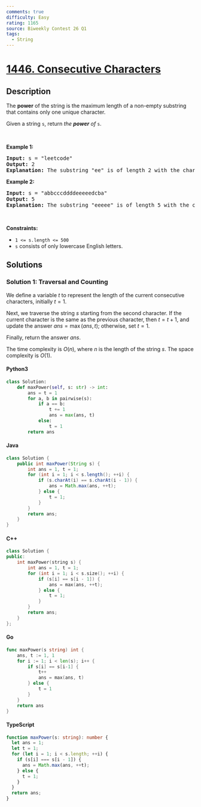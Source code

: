 ```yaml
---
comments: true
difficulty: Easy
rating: 1165
source: Biweekly Contest 26 Q1
tags:
  - String
---
```


<!-- problem:start -->

# [1446. Consecutive Characters](https://leetcode.com/problems/consecutive-characters)


## Description

<!-- description:start -->

<p>The <strong>power</strong> of the string is the maximum length of a non-empty substring that contains only one unique character.</p>

<p>Given a string <code>s</code>, return <em>the <strong>power</strong> of</em> <code>s</code>.</p>

<p>&nbsp;</p>
<p><strong class="example">Example 1:</strong></p>

<pre>
<strong>Input:</strong> s = &quot;leetcode&quot;
<strong>Output:</strong> 2
<strong>Explanation:</strong> The substring &quot;ee&quot; is of length 2 with the character &#39;e&#39; only.
</pre>

<p><strong class="example">Example 2:</strong></p>

<pre>
<strong>Input:</strong> s = &quot;abbcccddddeeeeedcba&quot;
<strong>Output:</strong> 5
<strong>Explanation:</strong> The substring &quot;eeeee&quot; is of length 5 with the character &#39;e&#39; only.
</pre>

<p>&nbsp;</p>
<p><strong>Constraints:</strong></p>

<ul>
	<li><code>1 &lt;= s.length &lt;= 500</code></li>
	<li><code>s</code> consists of only lowercase English letters.</li>
</ul>

<!-- description:end -->

## Solutions

<!-- solution:start -->

### Solution 1: Traversal and Counting

We define a variable $\textit{t}$ to represent the length of the current consecutive characters, initially $\textit{t}=1$.

Next, we traverse the string $s$ starting from the second character. If the current character is the same as the previous character, then $\textit{t} = \textit{t} + 1$, and update the answer $\textit{ans} = \max(\textit{ans}, \textit{t})$; otherwise, set $\textit{t} = 1$.

Finally, return the answer $\textit{ans}$.

The time complexity is $O(n)$, where $n$ is the length of the string $s$. The space complexity is $O(1)$.

<!-- tabs:start -->

#### Python3

```python
class Solution:
    def maxPower(self, s: str) -> int:
        ans = t = 1
        for a, b in pairwise(s):
            if a == b:
                t += 1
                ans = max(ans, t)
            else:
                t = 1
        return ans
```

#### Java

```java
class Solution {
    public int maxPower(String s) {
        int ans = 1, t = 1;
        for (int i = 1; i < s.length(); ++i) {
            if (s.charAt(i) == s.charAt(i - 1)) {
                ans = Math.max(ans, ++t);
            } else {
                t = 1;
            }
        }
        return ans;
    }
}
```

#### C++

```cpp
class Solution {
public:
    int maxPower(string s) {
        int ans = 1, t = 1;
        for (int i = 1; i < s.size(); ++i) {
            if (s[i] == s[i - 1]) {
                ans = max(ans, ++t);
            } else {
                t = 1;
            }
        }
        return ans;
    }
};
```

#### Go

```go
func maxPower(s string) int {
	ans, t := 1, 1
	for i := 1; i < len(s); i++ {
		if s[i] == s[i-1] {
			t++
			ans = max(ans, t)
		} else {
			t = 1
		}
	}
	return ans
}
```

#### TypeScript

```ts
function maxPower(s: string): number {
  let ans = 1;
  let t = 1;
  for (let i = 1; i < s.length; ++i) {
    if (s[i] === s[i - 1]) {
      ans = Math.max(ans, ++t);
    } else {
      t = 1;
    }
  }
  return ans;
}
```

<!-- tabs:end -->

<!-- solution:end -->

<!-- problem:end -->

